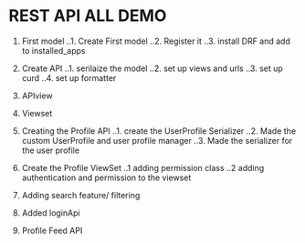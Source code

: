 # REST API ALL DEMO

1. First model
   ..1. Create First model
   ..2. Register it
   ..3. install DRF and add to installed_apps
2. Create API
   ..1. serilaize the model
   ..2. set up views and urls
   ..3. set up curd
   ..4. set up formatter
3. APIview
4. Viewset

5. Creating the Profile API
   ..1. create the UserProfile Serializer
   ..2. Made the custom UserProfile and user profile manager
   ..3. Made the serializer for the user profile

6. Create the Profile ViewSet
   ..1 adding permission class
   ..2 adding authentication and permission to the viewset

7. Adding search feature/ filtering

8. Added loginApi

9. Profile Feed API
